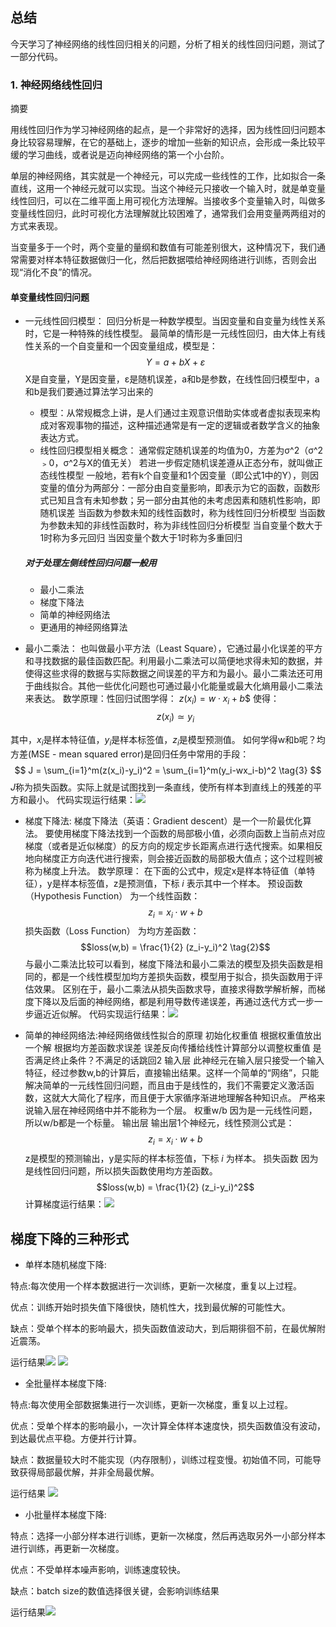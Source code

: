 ## 总结

今天学习了神经网络的线性回归相关的问题，分析了相关的线性回归问题，测试了一部分代码。


### 1. 神经网络线性回归

摘要

用线性回归作为学习神经网络的起点，是一个非常好的选择，因为线性回归问题本身比较容易理解，在它的基础上，逐步的增加一些新的知识点，会形成一条比较平缓的学习曲线，或者说是迈向神经网络的第一个小台阶。

单层的神经网络，其实就是一个神经元，可以完成一些线性的工作，比如拟合一条直线，这用一个神经元就可以实现。当这个神经元只接收一个输入时，就是单变量线性回归，可以在二维平面上用可视化方法理解。当接收多个变量输入时，叫做多变量线性回归，此时可视化方法理解就比较困难了，通常我们会用变量两两组对的方式来表现。

当变量多于一个时，两个变量的量纲和数值有可能差别很大，这种情况下，我们通常需要对样本特征数据做归一化，然后把数据喂给神经网络进行训练，否则会出现“消化不良”的情况。

#### 单变量线性回归问题
+ 一元线性回归模型：
  回归分析是一种数学模型。当因变量和自变量为线性关系时，它是一种特殊的线性模型。
  最简单的情形是一元线性回归，由大体上有线性关系的一个自变量和一个因变量组成，模型是：
  $$Y=a+bX+ε \tag{1}$$
  X是自变量，Y是因变量，ε是随机误差，a和b是参数，在线性回归模型中，a和b是我们要通过算法学习出来的
  + 模型：从常规概念上讲，是人们通过主观意识借助实体或者虚拟表现来构成对客观事物的描述，这种描述通常是有一定的逻辑或者数学含义的抽象表达方式。
  + 线性回归模型相关概念：
    通常假定随机误差的均值为0，方差为σ^2（σ^2﹥0，σ^2与X的值无关）
    若进一步假定随机误差遵从正态分布，就叫做正态线性模型
    一般地，若有k个自变量和1个因变量（即公式1中的Y），则因变量的值分为两部分：一部分由自变量影响，即表示为它的函数，函数形式已知且含有未知参数；另一部分由其他的未考虑因素和随机性影响，即随机误差
    当函数为参数未知的线性函数时，称为线性回归分析模型
    当函数为参数未知的非线性函数时，称为非线性回归分析模型
    当自变量个数大于1时称为多元回归
    当因变量个数大于1时称为多重回归

  #####  对于处理左侧线性回归问题一般用
   + 最小二乘法
   + 梯度下降法
   + 简单的神经网络法
   + 更通用的神经网络算法



+ 最小二乘法：
   也叫做最小平方法（Least Square），它通过最小化误差的平方和寻找数据的最佳函数匹配。利用最小二乘法可以简便地求得未知的数据，并使得这些求得的数据与实际数据之间误差的平方和为最小。最小二乘法还可用于曲线拟合。其他一些优化问题也可通过最小化能量或最大化熵用最小二乘法来表达。
    数学原理：性回归试图学得：
    $z(x_i)=w \cdot x_i+b \tag{1}$$
使得：
$$z(x_i) \simeq y_i \tag{2}$$

其中，$x_i$是样本特征值，$y_i$是样本标签值，$z_i$是模型预测值。
如何学得w和b呢？均方差(MSE - mean squared error)是回归任务中常用的手段： $$ J = \sum_{i=1}^m(z(x_i)-y_i)^2 = \sum_{i=1}^m(y_i-wx_i-b)^2 \tag{3} $$
$J$称为损失函数。实际上就是试图找到一条直线，使所有样本到直线上的残差的平方和最小。
代码实现运行结果：![](image/1.png)

+ 梯度下降法:
梯度下降法（英语：Gradient descent）是一个一阶最优化算法。 要使用梯度下降法找到一个函数的局部极小值，必须向函数上当前点对应梯度（或者是近似梯度）的反方向的规定步长距离点进行迭代搜索。如果相反地向梯度正方向迭代进行搜索，则会接近函数的局部极大值点；这个过程则被称为梯度上升法。
    数学原理：
在下面的公式中，规定x是样本特征值（单特征），y是样本标签值，z是预测值，下标 $i$ 表示其中一个样本。
预设函数（Hypothesis Function）
为一个线性函数：
$$z_i = x_i \cdot w + b \tag{1}$$
损失函数（Loss Function）
为均方差函数：
$$loss(w,b) = \frac{1}{2} (z_i-y_i)^2 \tag{2}$$
与最小二乘法比较可以看到，梯度下降法和最小二乘法的模型及损失函数是相同的，都是一个线性模型加均方差损失函数，模型用于拟合，损失函数用于评估效果。
区别在于，最小二乘法从损失函数求导，直接求得数学解析解，而梯度下降以及后面的神经网络，都是利用导数传递误差，再通过迭代方式一步一步逼近近似解。
代码实现运行结果：![](image/2.png) 

+ 简单的神经网络法:神经网络做线性拟合的原理
初始化权重值
根据权重值放出一个解
根据均方差函数求误差
误差反向传播给线性计算部分以调整权重值
是否满足终止条件？不满足的话跳回2
输入层
此神经元在输入层只接受一个输入特征，经过参数w,b的计算后，直接输出结果。这样一个简单的“网络”，只能解决简单的一元线性回归问题，而且由于是线性的，我们不需要定义激活函数，这就大大简化了程序，而且便于大家循序渐进地理解各种知识点。
严格来说输入层在神经网络中并不能称为一个层。
权重w/b
因为是一元线性问题，所以w/b都是一个标量。
输出层
输出层1个神经元，线性预测公式是：
$$z_i = x_i \cdot w + b$$
z是模型的预测输出，y是实际的样本标签值，下标 $i$ 为样本。
损失函数
因为是线性回归问题，所以损失函数使用均方差函数。
$$loss(w,b) = \frac{1}{2} (z_i-y_i)^2$$
计算梯度运行结果：![](image/3.png)



## 梯度下降的三种形式
+ 单样本随机梯度下降:

特点:每次使用一个样本数据进行一次训练，更新一次梯度，重复以上过程。

优点：训练开始时损失值下降很快，随机性大，找到最优解的可能性大。

缺点：受单个样本的影响最大，损失函数值波动大，到后期徘徊不前，在最优解附近震荡。

运行结果![](image/4.png) ![](image/5.png) 

+ 全批量样本梯度下降:

特点:每次使用全部数据集进行一次训练，更新一次梯度，重复以上过程。

优点：受单个样本的影响最小，一次计算全体样本速度快，损失函数值没有波动，到达最优点平稳。方便并行计算。

缺点：数据量较大时不能实现（内存限制），训练过程变慢。初始值不同，可能导致获得局部最优解，并非全局最优解。

运行结果 ![](image/7.png)

+ 小批量样本梯度下降:

特点：选择一小部分样本进行训练，更新一次梯度，然后再选取另外一小部分样本进行训练，再更新一次梯度。

优点：不受单样本噪声影响，训练速度较快。

缺点：batch size的数值选择很关键，会影响训练结果

运行结果![](image/6.png)

